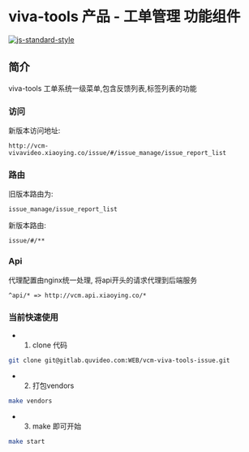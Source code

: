 
viva-tools 产品 - 工单管理 功能组件
====

 [![js-standard-style](https://img.shields.io/badge/code%20style-standard-brightgreen.svg)](http://airbnb.io/javascript/react/)

## 简介
viva-tools 工单系统一级菜单,包含反馈列表,标签列表的功能

### 访问

新版本访问地址: 
```http
http://vcm-vivavideo.xiaoying.co/issue/#/issue_manage/issue_report_list
```

### 路由

旧版本路由为: 
```
issue_manage/issue_report_list
```

新版本路由: 
```
issue/#/**
```

### Api
代理配置由nginx统一处理, 将api开头的请求代理到后端服务
```
^api/* => http://vcm.api.xiaoying.co/*
```

### 当前快速使用

* 1. clone 代码

```bash
git clone git@gitlab.quvideo.com:WEB/vcm-viva-tools-issue.git
```

* 2. 打包vendors

```bash
make vendors
```


* 3. make 即可开始

```bash
make start
```